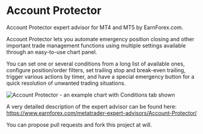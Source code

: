 # Account Protector

Account Protector expert advisor for MT4 and MT5 by EarnForex.com.

Account Protector lets you automate emergency position closing and other important trade management functions using multiple settings available through an easy-to-use chart panel.

You can set one or several conditions from a long list of available ones, configure position/order filters, set trailing stop and break-even trailing, trigger various actions by timer, and have a special emergency button for a quick resolution of unwanted trading situations.

![Account Protector - an example chart with Conditions tab shown](https://github.com/EarnForex/Account-Protector/blob/master/README%20Images/.png)

A very detailed description of the expert advisor can be found here:
https://www.earnforex.com/metatrader-expert-advisors/Account-Protector/

You can propose pull requests and fork this project at will.
